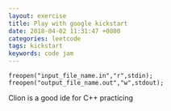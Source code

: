 ```yaml
---
layout: exercise
title: Play with google kickstart
date: 2018-04-02 11:31:47 +0800
categories: leetcode
tags: kickstart
keywords: code jam
---
```


```
freopen("input_file_name.in","r",stdin);
freopen("output_file_name.out","w",stdout);
```

Clion is a good ide for C++ practicing